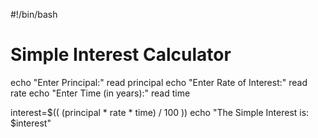 #!/bin/bash
# Simple Interest Calculator

echo "Enter Principal:"
read principal
echo "Enter Rate of Interest:"
read rate
echo "Enter Time (in years):"
read time

interest=$(( (principal * rate * time) / 100 ))
echo "The Simple Interest is: $interest"
